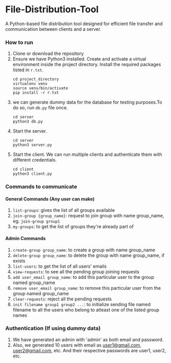 # File-Distribution-Tool

A Python-based file distribution tool designed for efficient file transfer and communication between clients and a server.

### How to run
1. Clone or download the repository
2. Ensure we have Python3 installed. Create and activate a virtual environment inside the project directory. Install the required packages listed in `r.txt`.
    ```
    cd project_directory
    virtualenv venv
    source venv/bin/activate
    pip install -r r.txt
    ```
3. we can generate dummy data for the database for testing purposes.To do so, run `db.py` file once. 
    ```
    cd server
    python3 db.py
    ```
4. Start the server.
   ```
   cd server
   python3 server.py
   ```
5. Start the client. We can run multiple clients and authenticate them with different credentials.
   ```
   cd client
   python3 client.py
   ```
   

### Commands to communicate
#### General Commands (Any user can make)
1. `list-groups`: gives the list of all groups available
2. `join-group {group_name}`: request to join group with name group_name, eg. `join-group group1`
3. `my-groups`: to get the list of groups they're already part of



#### Admin Commands
1. `create-group group_name`: to create a group with name group_name
2. `delete-group group_name`: to delete the group with name group_name, if exists
3. `list-users`: to get the list of all users' emails
4. `view-requests`: to see all the pending group joining requests
5. `add user_email group_name`: to add this particular user to the group named group_name
6. `remove user_email group_name`: to remove this particular user from the group named group_name
7. `clear-requests`: reject all the pending requests
8. `init filename group1 group2 ...`: to initialize sending file named filename to all the users who belong to atleast one of the listed group names

### Authentication (If using dummy data)
1. We have generated an admin with 'admin' as both email and password.
2. Also, we generated 10 users with email as user1@gmail.com, user2@gmail.com, etc. And their respective passwords are user1, user2, etc.



